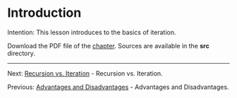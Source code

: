 # Introduction

Intention: This lesson introduces to the basics of iteration.

Download the PDF file of the [chapter](chapter_8.pdf). Sources are available in the <b>src</b> directory. 

<hr>

Next: [Recursion vs. Iteration](chapter_9.md "Recursion vs. Iteration") - Recursion vs. Iteration.

Previous: [Advantages and Disadvantages](chapter_7.md "Advantages and Disadvantages") - Advantages and Disadvantages.